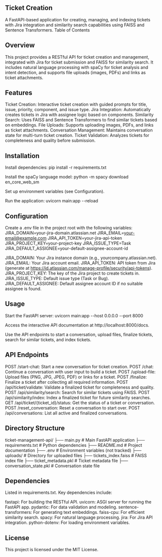 ## Ticket Creation
A FastAPI-based application for creating, managing, and indexing tickets with Jira integration and similarity search capabilities using FAISS and Sentence Transformers.
Table of Contents

## Overview
This project provides a RESTful API for ticket creation and management, integrated with Jira for ticket submission and FAISS for similarity search. It includes natural language processing with spaCy for ticket analysis and intent detection, and supports file uploads (images, PDFs) and links as ticket attachments.

## Features

Ticket Creation: Interactive ticket creation with guided prompts for title, issue, priority, component, and issue type.
Jira Integration: Automatically creates tickets in Jira with assignee logic based on components.
Similarity Search: Uses FAISS and Sentence Transformers to find similar tickets based on embeddings.
File Uploads: Supports uploading images, PDFs, and links as ticket attachments.
Conversation Management: Maintains conversation state for multi-turn ticket creation.
Ticket Validation: Analyzes tickets for completeness and quality before submission.

## Installation

Install dependencies:
pip install -r requirements.txt


Install the spaCy language model:
python -m spacy download en_core_web_sm


Set up environment variables (see Configuration).

Run the application:
uvicorn main:app --reload



## Configuration
Create a .env file in the project root with the following variables:
JIRA_DOMAIN=your-jira-domain.atlassian.net
JIRA_EMAIL=your-email@example.com
JIRA_API_TOKEN=your-jira-api-token
JIRA_PROJECT_KEY=your-project-key
JIRA_ISSUE_TYPE=Task
JIRA_DEFAULT_ASSIGNEE=your-default-assignee-account-id


JIRA_DOMAIN: Your Jira instance domain (e.g., yourcompany.atlassian.net).
JIRA_EMAIL: Your Jira account email.
JIRA_API_TOKEN: API token from Jira (generate at https://id.atlassian.com/manage-profile/security/api-tokens).
JIRA_PROJECT_KEY: The key of the Jira project to create tickets in.
JIRA_ISSUE_TYPE: Default issue type (Task or Bug).
JIRA_DEFAULT_ASSIGNEE: Default assignee account ID if no suitable assignee is found.

## Usage

Start the FastAPI server:
uvicorn main:app --host 0.0.0.0 --port 8000


Access the interactive API documentation at http://localhost:8000/docs.

Use the API endpoints to start a conversation, upload files, finalize tickets, search for similar tickets, and index tickets.


## API Endpoints

POST /start-chat: Start a new conversation for ticket creation.
POST /chat: Continue a conversation with user input to build a ticket.
POST /upload-file: Upload files (PNG, JPG, JPEG, PDF) or links for a ticket.
POST /finalize: Finalize a ticket after collecting all required information.
POST /api/ticket/validate: Validate a finalized ticket for completeness and quality.
POST /api/similarity/search: Search for similar tickets using FAISS.
POST /api/similarity/index: Index a finalized ticket for future similarity searches.
GET /api/ticket/{ticket_id}/status: Get the status of a ticket or conversation.
POST /reset_conversation: Reset a conversation to start over.
POST /api/conversations: List all active and finalized conversations.

## Directory Structure
ticket-management-api/
├── main.py              # Main FastAPI application
├── requirements.txt     # Python dependencies
├── README.md            # Project documentation
├── .env                 # Environment variables (not tracked)
├── uploads/             # Directory for uploaded files
├── tickets_index.faiss  # FAISS index file
├── ticket_metadata.pkl  # Ticket metadata file
├── conversation_state.pkl # Conversation state file

## Dependencies
Listed in requirements.txt. Key dependencies include:

fastapi: For building the RESTful API.
uvicorn: ASGI server for running the FastAPI app.
pydantic: For data validation and modeling.
sentence-transformers: For generating text embeddings.
faiss-cpu: For efficient similarity search.
spacy: For natural language processing.
jira: For Jira API integration.
python-dotenv: For loading environment variables.

## License
This project is licensed under the MIT License.
